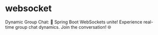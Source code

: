 # websocket
Dynamic Group Chat: 💬 Spring Boot WebSockets unite! Experience real-time group chat dynamics. Join the conversation! 🌐
